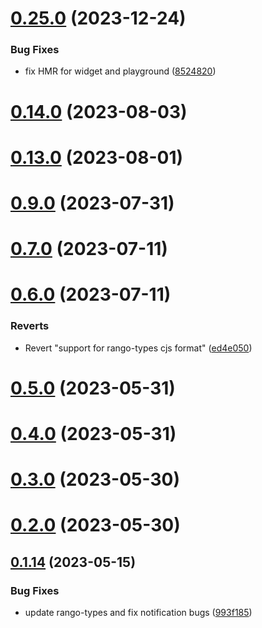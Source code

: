 # [0.25.0](https://github.com/rango-exchange/rango-client/compare/provider-okx@0.23.0...provider-okx@0.25.0) (2023-12-24)


### Bug Fixes

* fix HMR for widget and playground ([8524820](https://github.com/rango-exchange/rango-client/commit/8524820f10cf0b8921f3db0c4f620ff98daa4103))



# [0.14.0](https://github.com/rango-exchange/rango-client/compare/provider-okx@0.13.0...provider-okx@0.14.0) (2023-08-03)



# [0.13.0](https://github.com/rango-exchange/rango-client/compare/provider-okx@0.12.0...provider-okx@0.13.0) (2023-08-01)



# [0.9.0](https://github.com/rango-exchange/rango-client/compare/provider-okx@0.8.0...provider-okx@0.9.0) (2023-07-31)



# [0.7.0](https://github.com/rango-exchange/rango-client/compare/provider-okx@0.6.0...provider-okx@0.7.0) (2023-07-11)



# [0.6.0](https://github.com/rango-exchange/rango-client/compare/provider-okx@0.5.0...provider-okx@0.6.0) (2023-07-11)


### Reverts

* Revert "support for rango-types cjs format" ([ed4e050](https://github.com/rango-exchange/rango-client/commit/ed4e050bfc0dcde7aeffa6b0d73b02080a5721eb))



# [0.5.0](https://github.com/rango-exchange/rango-client/compare/provider-okx@0.4.0...provider-okx@0.5.0) (2023-05-31)



# [0.4.0](https://github.com/rango-exchange/rango-client/compare/provider-okx@0.3.0...provider-okx@0.4.0) (2023-05-31)



# [0.3.0](https://github.com/rango-exchange/rango-client/compare/provider-okx@0.2.0...provider-okx@0.3.0) (2023-05-30)



# [0.2.0](https://github.com/rango-exchange/rango-client/compare/provider-okx@0.1.15...provider-okx@0.2.0) (2023-05-30)



## [0.1.14](https://github.com/rango-exchange/rango-client/compare/provider-okx@0.1.13...provider-okx@0.1.14) (2023-05-15)


### Bug Fixes

* update rango-types and fix notification bugs ([993f185](https://github.com/rango-exchange/rango-client/commit/993f185e0b8c5e5e15a2c65ba2d85d1f9c8daa90))



